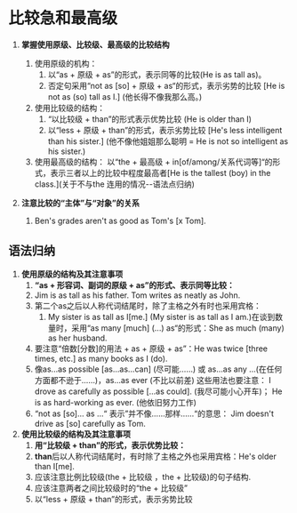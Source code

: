 # 比较急和最高级

1. **掌握使用原级、比较级、最高级的比较结构**
    1. 使用原级的机构：
        1. 以“as + 原级 + as”的形式，表示同等的比较(He is as tall as)。
        1. 否定句采用“not as [so] + 原级 + as“的形式，表示劣势的比较 [He is not as (so) tall as I.] (他长得不像我那么高。)
    1. 使用比较级的结构：
        1. “以比较级 + than”的形式表示优势比较 (He is older than I)
        1. 以“less + 原级 + than”的形式，表示劣势比较 [He's less intelligent than his sister.] (他不像他姐姐那么聪明 = He is not so intelligent as his sister.)
    1. 使用最高级的结构： 以“the + 最高级 + in[of/among/关系代词等]“的形式，表示三者以上的比较中程度最高者[He is the tallest (boy) in the class.](关于不与the 连用的情况--语法点归纳)

1. **注意比较的“主体”与“对象”的关系**
    1. Ben's grades aren't as good as Tom's [x Tom].

## 语法归纳

1. **使用原级的结构及其注意事项**
    1. **“as + 形容词、副词的原级 + as”的形式、表示同等比较：**
    1. Jim is as tall as his father. Tom writes as neatly as John.
    1. 第二个as之后以人称代词结尾时，除了主格之外有时也采用宾格：
        1. My sister is as tall as I[me.] (My sister is as tall as I am.)在谈到数量时，采用“as many [much] (...) as“的形式：She as much (many) as her husband.
    1. 要注意“倍数[分数]的用法 + as + 原级 + as”：He was twice [three times, etc.] as many books as I (do).
    1. 像as...as possible [as...as...can] (尽可能……) 或 as...as any ...(在任何方面都不逊于……)，as...as ever (不比以前差) 这些用法也要注意： I drove as carefully as possible [...as could]. (我尽可能小心开车)； He is as hard-working as ever. (他依旧努力工作)
    1. “not as  [so]... as ...“ 表示”并不像……那样……“的意思： Jim doesn't drive as [so] carefully as Tom.
1. **使用比较级的结构及其注意事项**
    1. **用“比较级 + than”的形式，表示优势比较：**
    1. **than**后以人称代词结尾时，有时除了主格之外也采用宾格：He's older than I[me].
    1. 应该注意比例比较级(the + 比较级 ，the + 比较级)的句子结构.
    1. 应该注意两者之间比较级时的“the + 比较级”
    1. 以“less + 原级 + than”的形式，表示劣势比较